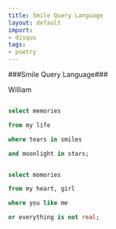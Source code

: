 ```yaml
---
title: Smile Query Language
layout: default
import:
- disqus
tags: 
- poetry
---
```


###Smile Query Language###

William


```sql

select memories

from my life

where tears in smiles

and moonlight in stars;


select momories

from my heart, girl

where you like me

or everything is not real;

```
